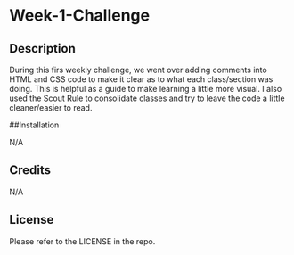 # Week-1-Challenge

## Description

During this firs weekly challenge, we went over adding comments into HTML and CSS code to make it clear as to what each class/section was doing.
This is helpful as a guide to make learning a little more visual. I also used the Scout Rule to consolidate classes and try to leave the code a little cleaner/easier to read.

##Installation

N/A

## Credits

N/A

## License

Please refer to the LICENSE in the repo.


